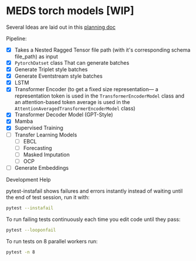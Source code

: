 # MEDS torch models  \[WIP\]

Several Ideas are laid out in this [planning doc](https://docs.google.com/document/d/1SjWP6RyHJC9eU5y0Dy7LTjoGiKgF_J5bIF6juab1X3g/edit)

Pipeline:

- [x] Takes a Nested Ragged Tensor file path (with it's corresponding schema file_path) as input
- [x] `PytorchDatset` class That can generate batches
- [x] Generate Triplet style batches
- [x] Generate Eventstream style batches
- [x] LSTM
- [x] Transformer Encoder (to get a fixed size representation— a representation token is used in the `TransformerEncoderModel` class and an attention-based token average is used in the `AttentionAveragedTransformerEncoderModel` class)
- [x] Transformer Decoder Model (GPT-Style)
- [x] Mamba
- [x] Supervised Training
- [ ] Transfer Learning Models
  - [ ] EBCL
  - [ ] Forecasting
  - [ ] Masked Imputation
  - [ ] OCP
- [ ] Generate Embeddings

Development Help

pytest-instafail shows failures and errors instantly instead of waiting until the end of test session, run it with:

```bash
pytest --instafail
```

To run failing tests continuously each time you edit code until they pass:

```bash
pytest --looponfail
```

To run tests on 8 parallel workers run:

```bash
pytest -n 8
```
